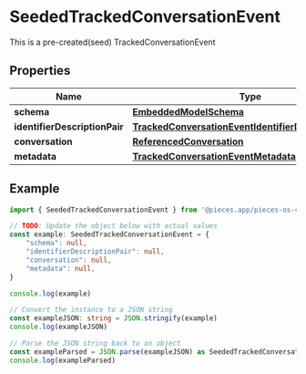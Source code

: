 
# SeededTrackedConversationEvent

This is a pre-created(seed) TrackedConversationEvent

## Properties

Name | Type
------------ | -------------
**schema** | [**EmbeddedModelSchema**](EmbeddedModelSchema)
**identifierDescriptionPair** | [**TrackedConversationEventIdentifierDescriptionPairs**](TrackedConversationEventIdentifierDescriptionPairs)
**conversation** | [**ReferencedConversation**](ReferencedConversation)
**metadata** | [**TrackedConversationEventMetadata**](TrackedConversationEventMetadata)

## Example

```typescript
import { SeededTrackedConversationEvent } from '@pieces.app/pieces-os-client'

// TODO: Update the object below with actual values
const example: SeededTrackedConversationEvent = {
    "schema": null,
    "identifierDescriptionPair": null,
    "conversation": null,
    "metadata": null,
}

console.log(example)

// Convert the instance to a JSON string
const exampleJSON: string = JSON.stringify(example)
console.log(exampleJSON)

// Parse the JSON string back to an object
const exampleParsed = JSON.parse(exampleJSON) as SeededTrackedConversationEvent
console.log(exampleParsed)
```


